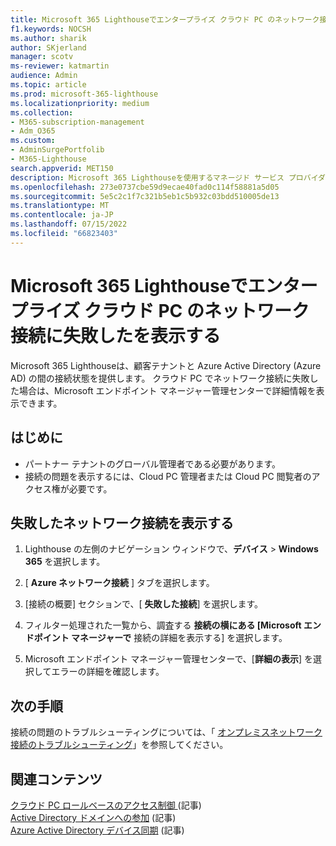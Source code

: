 ```yaml
---
title: Microsoft 365 Lighthouseでエンタープライズ クラウド PC のネットワーク接続に失敗したを表示する
f1.keywords: NOCSH
ms.author: sharik
author: SKjerland
manager: scotv
ms-reviewer: katmartin
audience: Admin
ms.topic: article
ms.prod: microsoft-365-lighthouse
ms.localizationpriority: medium
ms.collection:
- M365-subscription-management
- Adm_O365
ms.custom:
- AdminSurgePortfolib
- M365-Lighthouse
search.appverid: MET150
description: Microsoft 365 Lighthouseを使用するマネージド サービス プロバイダー (MSP) の場合は、エンタープライズ クラウド PC でネットワーク接続に失敗したことを確認する方法について説明します。
ms.openlocfilehash: 273e0737cbe59d9ecae40fad0c114f58881a5d05
ms.sourcegitcommit: 5e5c2c1f7c321b5eb1c5b932c03bdd510005de13
ms.translationtype: MT
ms.contentlocale: ja-JP
ms.lasthandoff: 07/15/2022
ms.locfileid: "66823403"
---
```

# <a name="view-an-enterprise-cloud-pc-failed-network-connection-in-microsoft-365-lighthouse"></a>Microsoft 365 Lighthouseでエンタープライズ クラウド PC のネットワーク接続に失敗したを表示する

Microsoft 365 Lighthouseは、顧客テナントと Azure Active Directory (Azure AD) の間の接続状態を提供します。 クラウド PC でネットワーク接続に失敗した場合は、Microsoft エンドポイント マネージャー管理センターで詳細情報を表示できます。

## <a name="before-you-begin"></a>はじめに

- パートナー テナントのグローバル管理者である必要があります。
- 接続の問題を表示するには、Cloud PC 管理者または Cloud PC 閲覧者のアクセス権が必要です。

## <a name="view-a-failed-network-connection"></a>失敗したネットワーク接続を表示する

1. Lighthouse の左側のナビゲーション ウィンドウで、**デバイス** > **Windows 365** を選択します。

2. [ **Azure ネットワーク接続** ] タブを選択します。

3. [接続の概要] セクションで、[ **失敗した接続**] を選択します。

4. フィルター処理された一覧から、調査する **接続の横にある [Microsoft エンドポイント マネージャーで** 接続の詳細を表示する] を選択します。

5. Microsoft エンドポイント マネージャー管理センターで、[**詳細の表示**] を選択してエラーの詳細を確認します。

## <a name="next-steps"></a>次の手順

接続の問題のトラブルシューティングについては、「 [オンプレミスネットワーク接続のトラブルシューティング](/windows-365/enterprise/troubleshoot-on-premises-network-connection)」を参照してください。

## <a name="related-content"></a>関連コンテンツ

[クラウド PC ロールベースのアクセス制御 ](/windows-365/enterprise/role-based-access)(記事)\
[Active Directory ドメインへの参加](/windows-365/enterprise/troubleshoot-on-premises-network-connection#active-directory-domain-join) (記事)\
[Azure Active Directory デバイス同期](/windows-365/enterprise/troubleshoot-on-premises-network-connection#azure-active-directory-device-sync) (記事)
